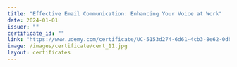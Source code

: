 ```yaml
---
title: "Effective Email Communication: Enhancing Your Voice at Work"
date: 2024-01-01
issuer: ""
certificate_id: ""
link: "https://www.udemy.com/certificate/UC-5153d274-6d61-4cb3-8e62-0dbe4f6fe9cc/"
image: /images/certificate/cert_11.jpg
layout: certificates
---
```

